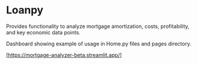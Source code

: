 
# Loanpy

Provides functionality to analyze mortgage amortization, costs, profitability, and key economic data points. 

Dashboard showing example of usage in Home.py files and pages directory.

[https://mortgage-analyzer-beta.streamlit.app/]


